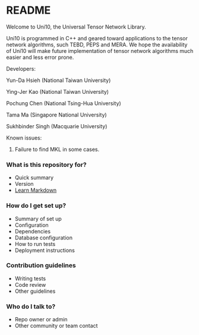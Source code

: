 # README #

Welcome to Uni10, the Universal Tensor Network Library.

Uni10 is programmed in C++ and geared toward applications to the tensor
network algorithms, such TEBD, PEPS and MERA. We hope the availability
of Uni10 will make future implementation of tensor network algorithms much
easier and less error prone.

Developers:

Yun-Da Hsieh (National Taiwan University)

Ying-Jer Kao (National Taiwan University)

Pochung Chen (National Tsing-Hua University)

Tama Ma (Singapore National University)

Sukhbinder Singh (Macquarie University)

Known issues:

1. Failure to find MKL in some cases.


### What is this repository for? ###

* Quick summary
* Version
* [Learn Markdown](https://bitbucket.org/tutorials/markdowndemo)

### How do I get set up? ###

* Summary of set up
* Configuration
* Dependencies
* Database configuration
* How to run tests
* Deployment instructions

### Contribution guidelines ###

* Writing tests
* Code review
* Other guidelines

### Who do I talk to? ###

* Repo owner or admin
* Other community or team contact